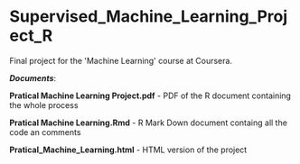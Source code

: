 # Supervised_Machine_Learning_Project_R

Final project for the 'Machine Learning' course at Coursera.


***Documents***:

**Pratical Machine Learning Project.pdf** - PDF of the R document containing the whole process

**Pratical Machine Learning.Rmd** - R Mark Down document containg all the code an comments

**Pratical_Machine_Learning.html** - HTML version of the project


